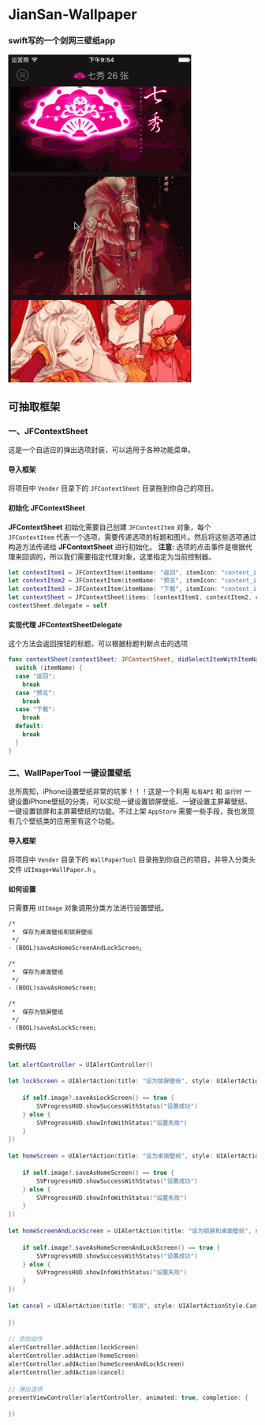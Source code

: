 # JianSan-Wallpaper

### swift写的一个剑网三壁纸app

![image](https://github.com/6ag/JianSan-Wallpaper/blob/master/1.gif)

## 可抽取框架
### **一、JFContextSheet**

这是一个自适应的弹出选项封装，可以适用于各种功能菜单。

#### 导入框架

将项目中 `Vender` 目录下的 `JFContextSheet` 目录拖到你自己的项目。

#### 初始化 **JFContextSheet**

**JFContextSheet** 初始化需要自己创建 `JFContextItem` 对象，每个 `JFContextItem` 代表一个选项，需要传递选项的标题和图片。然后将这些选项通过构造方法传递给 **JFContextSheet** 进行初始化。
**注意:** 选项的点击事件是根据代理来回调的，所以我们需要指定代理对象，这里指定为当前控制器。

```swift
let contextItem1 = JFContextItem(itemName: "返回", itemIcon: "content_icon_back")
let contextItem2 = JFContextItem(itemName: "预览", itemIcon: "content_icon_preview")
let contextItem3 = JFContextItem(itemName: "下载", itemIcon: "content_icon_download")
let contextSheet = JFContextSheet(items: [contextItem1, contextItem2, contextItem3])
contextSheet.delegate = self
```

#### 实现代理 **JFContextSheetDelegate**

这个方法会返回按钮的标题，可以根据标题判断点击的选项

```swift
func contextSheet(contextSheet: JFContextSheet, didSelectItemWithItemName itemName: String) {
  switch (itemName) {
  case "返回":
    break
  case "预览":
    break
  case "下载":
    break
  default:
    break
  }
}
```

### **二、WallPaperTool** 一键设置壁纸

总所周知，iPhone设置壁纸非常的坑爹！！！这是一个利用 `私有API` 和 `运行时` 一键设置iPhone壁纸的分类，可以实现一键设置锁屏壁纸、一键设置主屏幕壁纸、一键设置锁屏和主屏幕壁纸的功能。不过上架 `AppStore` 需要一些手段，我也发现有几个壁纸类的应用里有这个功能。

#### 导入框架

将项目中 `Vender` 目录下的 `WallPaperTool` 目录拖到你自己的项目，并导入分类头文件 `UIImage+WallPaper.h` 。

#### 如何设置

只需要用 `UIImage` 对象调用分类方法进行设置壁纸。

```objc
/*
 *  保存为桌面壁纸和锁屏壁纸
 */
- (BOOL)saveAsHomeScreenAndLockScreen;

/*
 *  保存为桌面壁纸
 */
- (BOOL)saveAsHomeScreen;

/*
 *  保存为锁屏壁纸
 */
- (BOOL)saveAsLockScreen;
```

#### 实例代码

```swift
let alertController = UIAlertController()

let lockScreen = UIAlertAction(title: "设为锁屏壁纸", style: UIAlertActionStyle.Default, handler: { (action) in
    
    if self.image?.saveAsLockScreen() == true {
        SVProgressHUD.showSuccessWithStatus("设置成功")
    } else {
        SVProgressHUD.showInfoWithStatus("设置失败")
    }
})

let homeScreen = UIAlertAction(title: "设为桌面壁纸", style: UIAlertActionStyle.Default, handler: { (action) in
    
    if self.image?.saveAsHomeScreen() == true {
        SVProgressHUD.showSuccessWithStatus("设置成功")
    } else {
        SVProgressHUD.showInfoWithStatus("设置失败")
    }
})

let homeScreenAndLockScreen = UIAlertAction(title: "设为锁屏和桌面壁纸", style: UIAlertActionStyle.Default, handler: { (action) in
    
    if self.image?.saveAsHomeScreenAndLockScreen() == true {
        SVProgressHUD.showSuccessWithStatus("设置成功")
    } else {
        SVProgressHUD.showInfoWithStatus("设置失败")
    }
})

let cancel = UIAlertAction(title: "取消", style: UIAlertActionStyle.Cancel, handler: { (action) in
    
})

// 添加动作
alertController.addAction(lockScreen)
alertController.addAction(homeScreen)
alertController.addAction(homeScreenAndLockScreen)
alertController.addAction(cancel)

// 弹出选项
presentViewController(alertController, animated: true, completion: { 
    
})
```

